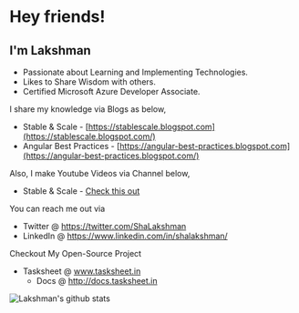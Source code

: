 # Hey friends!

## I'm Lakshman

- Passionate about Learning and Implementing Technologies.
- Likes to Share Wisdom with others.
- Certified Microsoft Azure Developer Associate. 

I share my knowledge via Blogs as below,
- Stable & Scale - [https://stablescale.blogspot.com](https://stablescale.blogspot.com/) 
- Angular Best Practices - [https://angular-best-practices.blogspot.com](https://angular-best-practices.blogspot.com/)

Also, I make Youtube Videos via Channel below, 
- Stable & Scale - [Check this out](https://www.youtube.com/channel/UCbAh22SGEu6mA2O6mQbEkEQ)

You can reach me out via
- Twitter @ https://twitter.com/ShaLakshman
- LinkedIn @ https://www.linkedin.com/in/shalakshman/

Checkout My Open-Source Project

- Tasksheet @ www.tasksheet.in
    -  Docs @ http://docs.tasksheet.in


![Lakshman's github stats](https://github-readme-stats.vercel.app/api?username=lakshmansha&show_icons=true)
